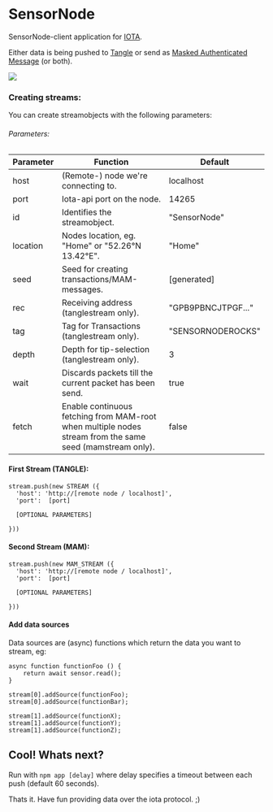 # SensorNode
SensorNode-client application for [IOTA](http://iota.org).

Either data is being pushed to [Tangle](https://thetangle.org/) or send as [Masked Authenticated Message](https://blog.iota.org/introducing-masked-authenticated-messaging-e55c1822d50e) (or both).

<img src="https://i.imgur.com/M86itA7.png"/>

### Creating streams:

You can create streamobjects with the following parameters:

###### Parameters:
Parameter | Function | Default
------------ | ------------- | -------------
host | (Remote-) node we're connecting to. | localhost
port | Iota-api port on the node. | 14265
id | Identifies the streamobject. | "SensorNode"
location | Nodes location, eg. "Home" or "52.26°N 13.42°E". | "Home"
seed | Seed for creating transactions/MAM-messages. | [generated]
rec | Receiving address (tanglestream only). | "GPB9PBNCJTPGF..."
tag | Tag for Transactions (tanglestream only). | "SENSORNODEROCKS"
depth | Depth for tip-selection (tanglestream only). | 3
wait | Discards packets till the current packet has been send. | true
fetch | Enable continuous fetching from MAM-root when multiple nodes stream from the same seed (mamstream only).| false

#### First Stream (TANGLE):
```
stream.push(new STREAM ({
  'host': 'http://[remote node / localhost]',
  'port':  [port]

  [OPTIONAL PARAMETERS]

}))
```

#### Second Stream (MAM):
```
stream.push(new MAM_STREAM ({
  'host': 'http://[remote node / localhost]',
  'port':  [port]

  [OPTIONAL PARAMETERS]

}))

```

#### Add data sources

Data sources are (async) functions which return the data you want to stream,
eg:

```
async function functionFoo () {
	return await sensor.read();
}
```
```
stream[0].addSource(functionFoo);
stream[0].addSource(functionBar);

stream[1].addSource(functionX);
stream[1].addSource(functionY);
stream[1].addSource(functionZ);
```

## Cool! Whats next?

Run with ``` npm app [delay] ``` where delay specifies a timeout between each push (default 60 seconds).

Thats it. Have fun providing data over the iota protocol. ;)
